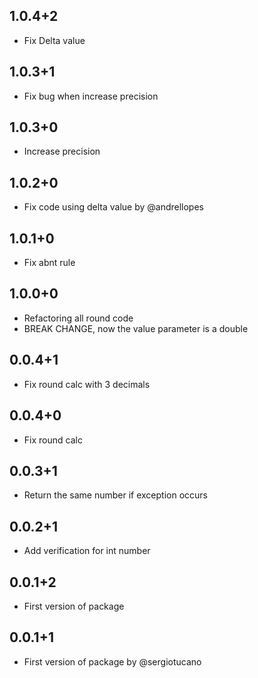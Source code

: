 ## 1.0.4+2
* Fix Delta value

## 1.0.3+1
* Fix bug when increase precision
 
## 1.0.3+0
* Increase precision

## 1.0.2+0
* Fix code using delta value by @andrellopes

## 1.0.1+0
* Fix abnt rule

## 1.0.0+0
* Refactoring all round code
* BREAK CHANGE, now the value parameter is a double 

## 0.0.4+1
* Fix round calc with 3 decimals

## 0.0.4+0
* Fix round calc

## 0.0.3+1
* Return the same number if exception occurs

## 0.0.2+1
* Add verification for int number

## 0.0.1+2
* First version of package

## 0.0.1+1
* First version of package by @sergiotucano